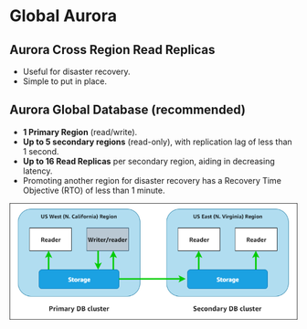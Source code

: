 # Global Aurora

## Aurora Cross Region Read Replicas

- Useful for disaster recovery.
- Simple to put in place.

## Aurora Global Database (recommended)

- **1 Primary Region** (read/write).
- **Up to 5 secondary regions** (read-only), with replication lag of less than 1 second.
- **Up to 16 Read Replicas** per secondary region, aiding in decreasing latency.
- Promoting another region for disaster recovery has a Recovery Time Objective (RTO) of less than 1 minute.

![Aurora Global Database](../z_resources/images/rds/aurora-global-database.png)